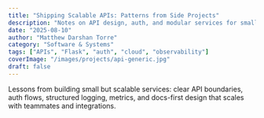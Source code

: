 ```yaml
---
title: "Shipping Scalable APIs: Patterns from Side Projects"
description: "Notes on API design, auth, and modular services for small teams."
date: "2025-08-10"
author: "Matthew Darshan Torre"
category: "Software & Systems"
tags: ["APIs", "Flask", "auth", "cloud", "observability"]
coverImage: "/images/projects/api-generic.jpg"
draft: false
---
```


Lessons from building small but scalable services: clear API boundaries, auth flows, structured logging, metrics, and docs-first design that scales with teammates and integrations.
